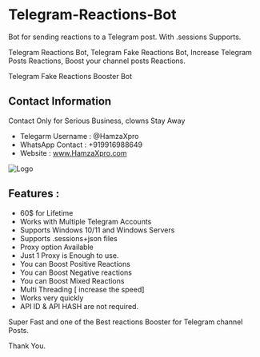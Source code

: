 # Telegram-Reactions-Bot
Bot for sending reactions to a Telegram post. With .sessions Supports.

Telegram Reactions Bot, Telegram Fake Reactions Bot, Increase Telegram Posts Reactions, Boost your channel posts Reactions.

Telegram Fake Reactions Booster Bot 

## Contact Information 

Contact Only for Serious Business, clowns Stay Away

- Telegarm Username : @HamzaXpro
- WhatsApp Contact : +919916988649
- Website : www.HamzaXpro.com

![Logo](https://blogger.googleusercontent.com/img/b/R29vZ2xl/AVvXsEgno4LUQMSPvvM9YwYbqi0athReOIKnUE0BamNNAPbWVwIo4gNO3-mSm1pr7ukx4OWMmTYheIHqw5s5V91cS1gCvDDEdzIjnEmJW3ZH_wmShszwYALwe5JUrlwtttgc6GSsZcsPpEies_z2yz_mjtcdQJTTsNBtp3CMRrGwGLt6UueH_lB6S-Wi_D1z/s1280/telegram%20reactions%20bot.png)
 
## Features : 
- 60$ for Lifetime
- Works with Multiple Telegram Accounts
- Supports Windows 10/11 and Windows Servers 
- Supports .sessions+json files 
- Proxy option Available
- Just 1 Proxy is Enough to use.
- You can Boost Positive Reactions
- You can Boost Negative reactions
- You can Boost Mixed Reactions
- Multi Threading [ increase the speed]
- Works very quickly
- API ID & API HASH are not required.

Super Fast and one of the Best reactions Booster for Telegram channel Posts.

Thank You.

